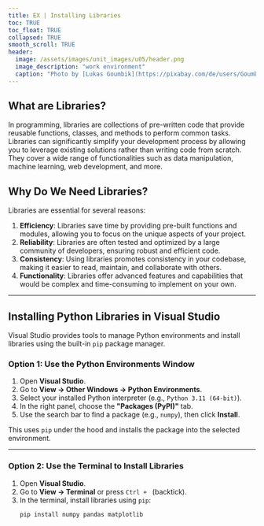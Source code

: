 ```yaml
---
title: EX | Installing Libraries
toc: TRUE
toc_float: TRUE
collapsed: TRUE
smooth_scroll: TRUE
header:
  image: /assets/images/unit_images/u05/header.png
  image_description: "work environment"
  caption: "Photo by [Lukas Goumbik](https://pixabay.com/de/users/Goumbik-3752482/?utm_source=link-attribution&amp;utm_medium=referral&amp;utm_campaign=image&amp;utm_content=2055522) from [Pixabay](https://pixabay.com)"
---
```


## **What are Libraries?**

In programming, libraries are collections of pre-written code that provide reusable functions, classes, and methods to perform common tasks. Libraries can significantly simplify your development process by allowing you to leverage existing solutions rather than writing code from scratch. They cover a wide range of functionalities such as data manipulation, machine learning, web development, and more.

## **Why Do We Need Libraries?**

Libraries are essential for several reasons:

1. **Efficiency**: Libraries save time by providing pre-built functions and modules, allowing you to focus on the unique aspects of your project.
2. **Reliability**: Libraries are often tested and optimized by a large community of developers, ensuring robust and efficient code.
3. **Consistency**: Using libraries promotes consistency in your codebase, making it easier to read, maintain, and collaborate with others.
4. **Functionality**: Libraries offer advanced features and capabilities that would be complex and time-consuming to implement on your own.

---

## **Installing Python Libraries in Visual Studio**

Visual Studio provides tools to manage Python environments and install libraries using the built-in `pip` package manager.

### **Option 1: Use the Python Environments Window**

1. Open **Visual Studio**.
2. Go to **View → Other Windows → Python Environments**.
3. Select your installed Python interpreter (e.g., `Python 3.11 (64-bit)`).
4. In the right panel, choose the **"Packages (PyPI)"** tab.
5. Use the search bar to find a package (e.g., `numpy`), then click **Install**.

This uses `pip` under the hood and installs the package into the selected environment.

---

### **Option 2: Use the Terminal to Install Libraries**

1. Open **Visual Studio**.
2. Go to **View → Terminal** or press `Ctrl + ` (backtick).
3. In the terminal, install libraries using `pip`:
   ```sh
   pip install numpy pandas matplotlib

